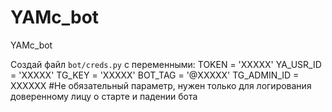 # YAMc_bot
YAMc_bot

Создай файл `bot/creds.py` c переменными:
TOKEN = 'XXXXX'
YA_USR_ID = 'XXXXX'
TG_KEY = 'XXXXX'
BOT_TAG = '@XXXXX'
TG_ADMIN_ID = XXXXXX #Не обязательный параметр, нужен только для логирования доверенному лицу о старте и падении бота